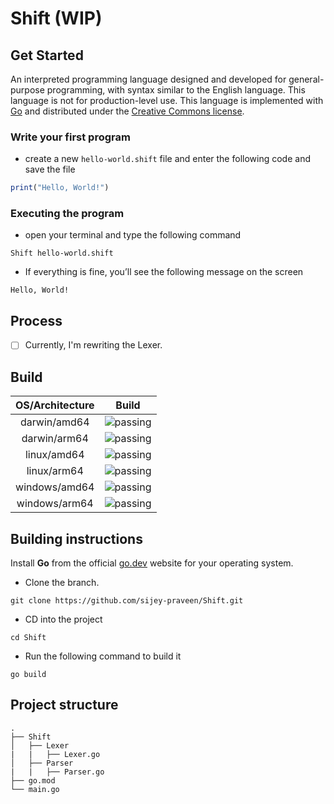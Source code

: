 # Shift (WIP)

## Get Started

An interpreted programming language designed and developed for general-purpose programming, with syntax similar to the English language. This language is not for production-level use. This language is implemented with [Go](https://go.dev/) and distributed under the [Creative Commons license](https://creativecommons.org/).

### Write your first program

- create a new `hello-world.shift` file and enter the following code and save the file
```js
print("Hello, World!")
```

### Executing the program

- open your terminal and type the following command
```
Shift hello-world.shift
```
- If everything is fine, you’ll see the following message on the screen
```
Hello, World!
```

## Process

- [ ] Currently, I'm rewriting the Lexer.

## Build

| OS/Architecture | Build |
| :---: | :---: |
| darwin/amd64 | ![passing](https://img.shields.io/badge/build-passing-brightgreen) |
| darwin/arm64 | ![passing](https://img.shields.io/badge/build-passing-brightgreen) |
| linux/amd64 | ![passing](https://img.shields.io/badge/build-passing-brightgreen) |
| linux/arm64 | ![passing](https://img.shields.io/badge/build-passing-brightgreen) |
| windows/amd64 | ![passing](https://img.shields.io/badge/build-passing-brightgreen) |
| windows/arm64 | ![passing](https://img.shields.io/badge/build-passing-brightgreen) |

## Building instructions

Install **Go** from the official [go.dev](https://go.dev/) website for your operating system.

- Clone the branch.
```
git clone https://github.com/sijey-praveen/Shift.git
```

- CD into the project
```
cd Shift
```

- Run the following command to build it
```
go build
```

## Project structure

```
.
├── Shift
│   ├── Lexer
|   |   ├── Lexer.go
│   ├── Parser
|   |   ├── Parser.go
├── go.mod
└── main.go
```
